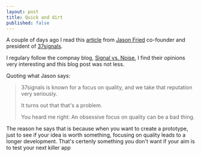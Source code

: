 ```yaml
---
layout: post
title: Quick and dirt
published: false
---
```


A couple of days ago I read this [article](http://www.inc.com/magazine/201305/jason-fried/the-importance-of-quick-and-dirty.html) from [Jason Fried](https://twitter.com/jasonfried) co-founder and president of [37signals](http://37signals.com/).

I regulary follow the compnay blog, [Signal vs. Noise](http://37signals.com/svn/), I find their opinions very interesting and this blog post was not less.

Quoting what Jason says:

<blockquote>
<p>37signals is known for a focus on quality, and we take that reputation very seriously.</p>
<p>It turns out that that's a problem.</p>
<p>You heard me right: An obsessive focus on quality can be a bad thing.</p>
</blockquote>

The reason he says that is because when you want to create a prototype, just to see if your idea is worth something, focusing on quality leads to a longer development. That's certenly something you don't want if your aim is to test your next killer app